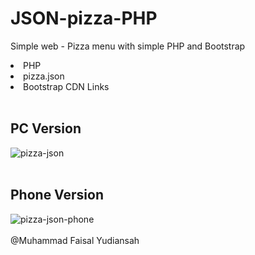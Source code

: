 # JSON-pizza-PHP
Simple web - Pizza menu with simple PHP and Bootstrap

<li>PHP</li>
<li>pizza.json</li>
<li>Bootstrap CDN Links</li>
<br>

## PC Version
![pizza-json](https://github.com/faisalyudiansah/JSON-pizza-PHP/assets/142356615/7de842a7-683a-4f1a-8cb0-7e232431fbf1)
<br>
<br>
## Phone Version
![pizza-json-phone](https://github.com/faisalyudiansah/JSON-pizza-PHP/assets/142356615/6cace46f-f60e-4f0f-809a-c777363f6bf7)
<br>
<br>
@Muhammad Faisal Yudiansah
